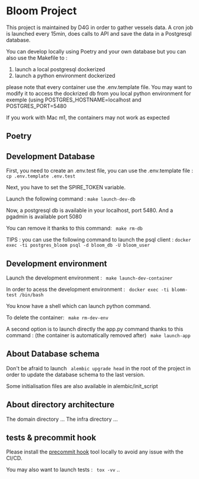 # Bloom Project

This project is maintained by D4G in order to gather vessels data. 
A cron job is launched every 15min, does calls to API and save the data in a Postgresql database.

You can develop locally using Poetry and your own database but you can also use the Makefile to :
1) launch a local postgresql dockerized
2) launch a python environment dockerized

please note that every container use the .env.template file. You may want to modify it to access the dockrized db from you local python environment for exemple (using POSTGRES_HOSTNAME=localhost and POSTGRES_PORT=5480

If you work with Mac m1, the containers may not work as expected

## Poetry 


## Development Database
First, you need to create an .env.test file, you can use the .env.template file :
` cp .env.template .env.test`

Next, you have to set the SPIRE_TOKEN variable.

Launch the following command :
` make launch-dev-db `

Now, a postgresql db is available in your localhost, port 5480. And a pgadmin is available port 5080

You can remove it thanks to this command:
` make rm-db`

TIPS : you can use the following command to launch the psql client :
` docker exec -ti postgres_bloom psql -d bloom_db -U bloom_user `

## Development environment

Launch the development environment :
` make launch-dev-container`

In order to acess the development environment :
` docker exec -ti blomm-test /bin/bash`

You know have a shell which can launch python command.

To delete the container:
` make rm-dev-env`



A second option is to launch directly the app.py command thanks to this command : (the container is automatically removed after)
` make launch-app`


## About Database schema
Don't be afraid to launch ` alembic upgrade head` in the root of the project in order to update the database schema to the last version.

Some initialisation files are also available in alembic/init_script

## About directory architecture
The domain directory ...
The infra directory ...

## tests & precommit hook
Please install the [precommit hook](https://pre-commit.com/) tool locally to avoid any issue with the CI/CD.

You may also want to launch tests :
` tox -vv`
..



